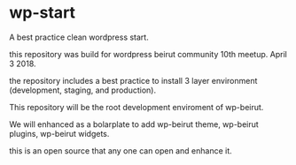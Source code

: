 # wp-start
A best practice clean wordpress start.

this repository was build for wordpress beirut community 10th meetup. April 3 2018.

the repository includes a best practice to install 3 layer environment (development, staging, and production).

This repository will be the root development enviroment of wp-beirut.

We will enhanced as a bolarplate to add wp-beirut theme, wp-beirut plugins, wp-beirut widgets.

this is an open source that any one can open and enhance it.


